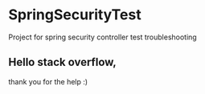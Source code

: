 # SpringSecurityTest
Project for spring security controller test troubleshooting

## Hello stack overflow,
thank you for the help :)
